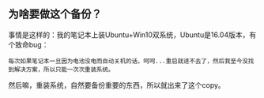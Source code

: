 ## 为啥要做这个备份？
事情是这样的：我的笔记本上装Ubuntu+Win10双系统，Ubuntu是16.04版本，有个致命bug：<br>
    
    每次如果笔记本一旦因为电池没电而自动关机的话，呵呵...重启就进不去了，然后我至今没找到解决方案，所以只能一次次重装系统。
然后嘛，重装系统，自然要备份重要的东西，所以就出来了这个copy。

